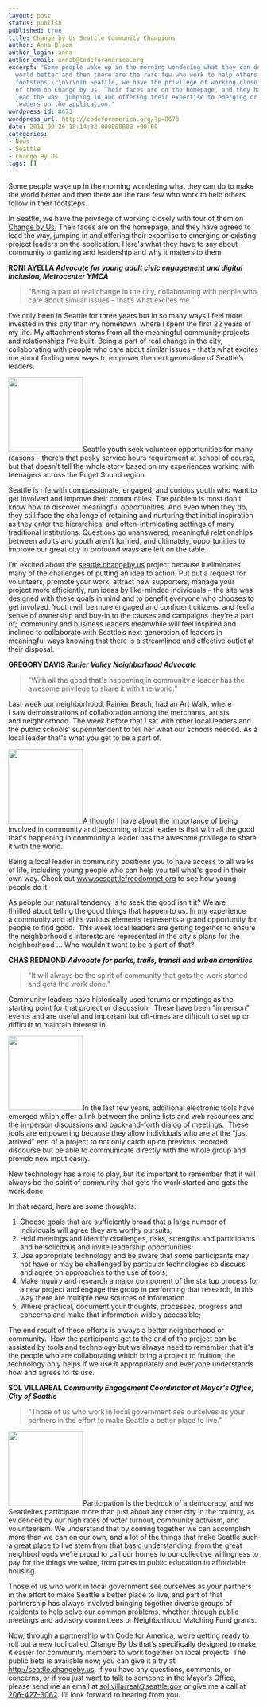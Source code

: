 ```yaml
---
layout: post
status: publish
published: true
title: Change by Us Seattle Community Champions
author: Anna Bloom
author_login: anna
author_email: annab@codeforamerica.org
excerpt: "Some people wake up in the morning wondering what they can do to make the
  world better and then there are the rare few who work to help others follow in their
  footsteps.\r\n\r\nIn Seattle, we have the privilege of working closely with four
  of them on Change by Us. Their faces are on the homepage, and they have agreed to
  lead the way, jumping in and offering their expertise to emerging or existing project
  leaders on the application."
wordpress_id: 8673
wordpress_url: http://codeforamerica.org/?p=8673
date: 2011-09-26 18:14:32.000000000 +00:00
categories:
- News
- Seattle
- Change By Us
tags: []
---
```

Some people wake up in the morning wondering what they can do to make the world better and then there are the rare few who work to help others follow in their footsteps.

In Seattle, we have the privilege of working closely with four of them on <a href="http://seattle.changeby.us">Change by Us.</a> Their faces are on the homepage, and they have agreed to lead the way, jumping in and offering their expertise to emerging or existing project leaders on the application. Here's what they have to say about community organizing and leadership and why it matters to them:

<strong>RONI AYELLA
</strong><strong><em>Advocate for young adult civic engagement and digital inclusion, Metrocenter YMCA</em></strong>
<blockquote>"Being a part of real change in the city, collaborating with people who care about similar issues – that’s what excites me."<span style="color: #000000;"><strong>
</strong></span></blockquote>
I’ve only been in Seattle for three years but in so many ways I feel more invested in this city than my hometown, where I spent the first 22 years of my life. My attachment stems from all the meaningful community projects and relationships I’ve built. Being a part of real change in the city, collaborating with people who care about similar issues – that’s what excites me about finding new ways to empower the next generation of Seattle’s leaders.

<a href="http://codeforamerica.org/wp-content/uploads/2011/09/roniayalla.jpg"><img class="size-thumbnail wp-image-8684 alignleft" title="roniayalla" src="http://codeforamerica.org/wp-content/uploads/2011/09/roniayalla-150x150.jpg" alt="" width="150" height="150" /></a>Seattle youth seek volunteer opportunities for many reasons – there’s that pesky service hours requirement at school of course, but that doesn’t tell the whole story based on my experiences working with teenagers across the Puget Sound region.

Seattle is rife with compassionate, engaged, and curious youth who want to get involved and improve their communities. The problem is most don’t know how to discover meaningful opportunities. And even when they do, they still face the challenge of retaining and nurturing that initial inspiration as they enter the hierarchical and often-intimidating settings of many traditional institutions. Questions go unanswered, meaningful relationships between adults and youth aren’t formed, and ultimately, opportunities to improve our great city in profound ways are left on the table.

I’m excited about the <a href="http://seattle.changeby.us/">seattle.changeby.us</a> project because it eliminates many of the challenges of putting an idea to action. Put out a request for volunteers, promote your work, attract new supporters, manage your project more efficiently, run ideas by like-minded individuals – the site was designed with these goals in mind and to benefit everyone who chooses to get involved. Youth will be more engaged and confident citizens, and feel a sense of ownership and buy-in to the causes and campaigns they’re a part of;  community and business leaders meanwhile will feel inspired and inclined to collaborate with Seattle’s next generation of leaders in meaningful ways knowing that there is a streamlined and effective outlet at their disposal.

<strong>GREGORY DAVIS
</strong><strong><em>Ranier Valley Neighborhood Advocate</em></strong>
<blockquote>"With all the good that's happening in community a leader has the awesome privilege to share it with the world."<span style="color: #000000;"><strong>
</strong></span></blockquote>
Last week our neighborhood, Rainier Beach, had an Art Walk, where I saw demonstrations of collaboration among the merchants, artists and neighborhood. The week before that I sat with other local leaders and the public schools' superintendent to tell her what our schools needed. As a local leader that's what you get to be a part of.

<a href="http://codeforamerica.org/wp-content/uploads/2011/09/gregory-davis.jpg"><img class="size-thumbnail wp-image-8689 alignleft" title="gregory-davis" src="http://codeforamerica.org/wp-content/uploads/2011/09/gregory-davis-150x150.jpg" alt="" width="150" height="150" /></a>A thought I have about the importance of being involved in community and becoming a local leader is that with all the good that's happening in community a leader has the awesome privilege to share it with the world.

Being a local leader in community positions you to have access to all walks of life, including young people who can help you tell what's good in their own way. Check out <a href="http://www.seseattlefreedomnet.org/">www.seseattlefreedomnet.org</a> to see how young people do it.

As people our natural tendency is to seek the good isn't it? We are thrilled about telling the good things that happen to us. In my experience a community and all its various elements represents a grand opportunity for people to find good.  This week local leaders are getting together to ensure the neighborhood's interests are represented in the city's plans for the neighborhood ... Who wouldn't want to be a part of that?

<strong>CHAS REDMOND</strong>
<strong><em>Advocate for parks, trails, transit and urban amenities</em></strong>
<blockquote>"It will always be the spirit of community that gets the work started and gets the work done."</blockquote>
Community leaders have historically used forums or meetings as the starting point for that project or discussion.  These have been "in person" events and are useful and important but oft-times are difficult to set up or difficult to maintain interest in.

<a href="http://codeforamerica.org/wp-content/uploads/2011/09/chas-redmond.jpg"><img class="alignleft size-thumbnail wp-image-8767" title="chas-redmond" src="http://codeforamerica.org/wp-content/uploads/2011/09/chas-redmond-150x150.jpg" alt="" width="150" height="150" /></a>In the last few years, additional electronic tools have emerged which offer a link between the online lists and web resources and the in-person discussions and back-and-forth dialog of meetings.  These tools are empowering because they allow individuals who are at the "just arrived" end of a project to not only catch up on previous recorded discourse but be able to communicate directly with the whole group and provide new input easily.

New technology has a role to play, but it’s important to remember that it will always be the spirit of community that gets the work started and gets the work done.

In that regard, here are some thoughts:
<ol>
	<li>Choose goals that are sufficiently broad that a large number of individuals will agree they are worthy pursuits;</li>
	<li>Hold meetings and identify challenges, risks, strengths and participants and be solicitous and invite leadership opportunities;</li>
	<li>Use appropriate technology and be aware that some participants may not have or may be challenged by particular technologies so discuss and agree on approaches to the use of tools;</li>
	<li>Make inquiry and research a major component of the startup process for a new project and engage the group in performing that research, in this way there are multiple new sources of information</li>
	<li>Where practical, document your thoughts, processes, progress and concerns and make that information widely accessible;</li>
</ol>
The end result of these efforts is always a better neighborhood or community.  How the participants get to the end of the project can be assisted by tools and technology but we always need to remember that it's the people who are collaborating which bring a project to fruition, the technology only helps if we use it appropriately and everyone understands how and agrees to its use.

<strong>SOL VILLAREAL
</strong><em><strong>Community Engagement Coordinator at Mayor's Office, City of Seattle</strong></em>
<blockquote>"Those of us who work in local government see ourselves as your partners in the effort to make Seattle a better place to live."<span style="color: #000000;"><strong>
</strong></span></blockquote>
<a href="http://codeforamerica.org/wp-content/uploads/2011/09/sol-villareal-flip.jpg"><img class="alignleft size-thumbnail wp-image-8693" title="sol-villareal-flip" src="http://codeforamerica.org/wp-content/uploads/2011/09/sol-villareal-flip-150x150.jpg" alt="" width="150" height="150" /></a>Participation is the bedrock of a democracy, and we Seattleites participate more than just about any other city in the country, as evidenced by our high rates of voter turnout, community activism, and volunteerism. We understand that by coming together we can accomplish more than we can on our own, and a lot of the things that make Seattle such a great place to live stem from that basic understanding, from the great neighborhoods we’re proud to call our homes to our collective willingness to pay for the things we value, from parks to public education to affordable housing.

Those of us who work in local government see ourselves as your partners in the effort to make Seattle a better place to live, and part of that partnership has always involved bringing together diverse groups of residents to help solve our common problems, whether through public meetings and advisory committees or Neighborhood Matching Fund grants.

Now, through a partnership with Code for America, we’re getting ready to roll out a new tool called Change By Us that’s specifically designed to make it easier for community members to work together on local projects. The public beta is available now; you can give it a try at <a href="http://seattle.changeby.us/">http://seattle.changeby.us</a>. If you have any questions, comments, or concerns, or if you just want to talk to someone in the Mayor’s Office, please send me an email at <a href="mailto:sol.villarreal@seattle.gov">sol.villarreal@seattle.gov</a> or give me a call at <a href="tel:206-427-3062">206-427-3062</a>. I’ll look forward to hearing from you.

&nbsp;
